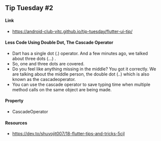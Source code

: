 ## Tip Tuesday #2

#### Link
- https://android-club-vitc.github.io/tip-tuesday/flutter-ui-tip/

#### Less Code Using Double Dot, The Cascade Operator 
- Dart has a single dot (.) operator. And a few minutes ago, we talked about three dots (…) .
- So, one and three dots are covered. 
- Do you feel like anything missing in the middle? You got it correctly. We are talking about the middle person, the double dot (..) which is also known as the cascadeoperator.
- You can use the cascade operator to save typing time when multiple method calls on the same object are being made.



#### Property
- CascadeOperator

#### Resources
- https://dev.to/shuvojit007/18-flutter-tips-and-tricks-5cjl
  
